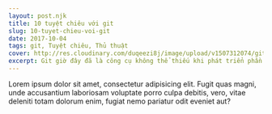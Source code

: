 ```yaml
---
layout: post.njk
title: 10 tuyệt chiêu với git
slug: 10-tuyet-chieu-voi-git
date: 2017-10-04
tags: git, Tuyệt chiêu, Thủ thuật
cover: http://res.cloudinary.com/duqeezi8j/image/upload/v1507312074/git_logo_tmpxvy.png
excerpt: Git giờ đây đã là công cụ không thể thiếu khi phát triển phần mềm, nhưng để sử dụng git thành thạo không phải là chuyện dễ. 10 tuyệt chiêu trong bài viết này sẽ giúp nâng cao hiệu suất sử dụng git của bạn.
---
```

Lorem ipsum dolor sit amet, consectetur adipisicing elit. Fugit quas magni, unde accusantium laboriosam voluptate porro culpa debitis, vero, vitae deleniti totam dolorum enim, fugiat nemo pariatur odit eveniet aut?
